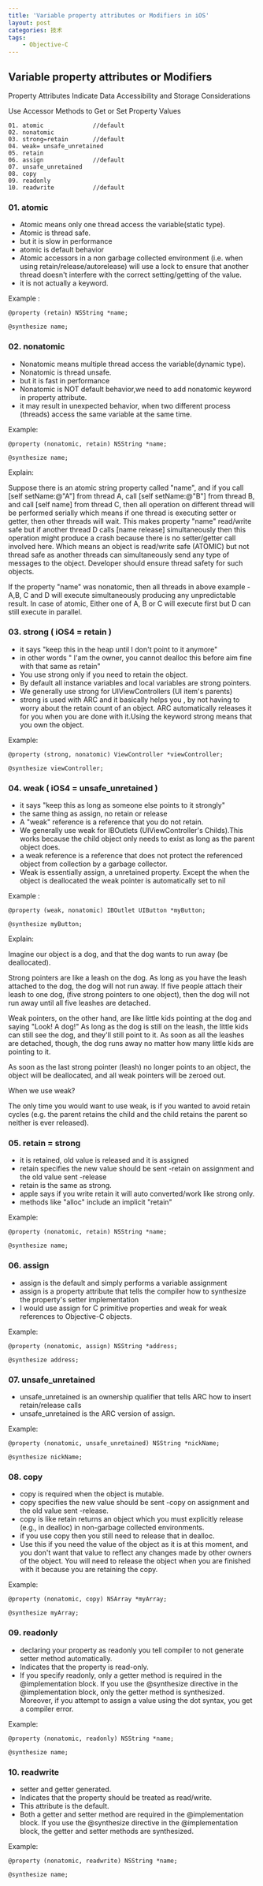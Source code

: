 ```yaml
---
title: 'Variable property attributes or Modifiers in iOS'
layout: post
categories: 技术
tags:
    - Objective-C
---
```


## Variable property attributes or Modifiers ##

Property Attributes Indicate Data Accessibility and Storage Considerations

Use Accessor Methods to Get or Set Property Values

    01. atomic              //default
    02. nonatomic
    03. strong=retain       //default
    04. weak= unsafe_unretained
    05. retain
    06. assign              //default
    07. unsafe_unretained
    08. copy
    09. readonly
    10. readwrite           //default

### 01. atomic ###

- Atomic means only one thread access the variable(static type).
- Atomic is thread safe.
- but it is slow in performance
- atomic is default behavior
- Atomic accessors in a non garbage collected environment (i.e. when using retain/release/autorelease) will use a lock to ensure that another thread doesn't interfere with the correct setting/getting of the value.
- it is not actually a keyword.
    
Example :

    @property (retain) NSString *name;

    @synthesize name;

### 02. nonatomic ###

- Nonatomic means multiple thread access the variable(dynamic type).
- Nonatomic is thread unsafe.
- but it is fast in performance
- Nonatomic is NOT default behavior,we need to add nonatomic keyword in property attribute.
- it may result in unexpected behavior, when two different process (threads) access the same variable at the same time.

Example:

    @property (nonatomic, retain) NSString *name;

    @synthesize name;

Explain:

Suppose there is an atomic string property called "name", and if you call [self setName:@"A"] from thread A, 
call [self setName:@"B"] from thread B, and call [self name] from thread C, then all operation on different thread will be performed serially which means if one thread is executing setter or getter, then other threads will wait. This makes property "name" read/write safe but if another thread D calls [name release] simultaneously then this operation might produce a crash because there is no setter/getter call involved here. Which means an object is read/write safe (ATOMIC) but not thread safe as another threads can simultaneously send any type of messages to the object. Developer should ensure thread safety for such objects.

If the property "name" was nonatomic, then all threads in above example - A,B, C and D will execute simultaneously producing any unpredictable result. In case of atomic, Either one of A, B or C will execute first but D can still execute in parallel.

### 03. strong ( iOS4 = retain ) ###

- it says "keep this in the heap until I don't point to it anymore"
- in other words " I'am the owner, you cannot dealloc this before aim fine with that same as retain"
- You use strong only if you need to retain the object.
- By default all instance variables and local variables are strong pointers.
- We generally use strong for UIViewControllers (UI item's parents)
- strong is used with ARC and it basically helps you , by not having to worry about the retain count of an object. ARC automatically releases it for you      when you are done with it.Using the keyword strong means that you own the object.

Example:

    @property (strong, nonatomic) ViewController *viewController;

    @synthesize viewController;

### 04. weak ( iOS4 = unsafe_unretained ) ###

- it says "keep this as long as someone else points to it strongly"
- the same thing as assign, no retain or release
- A "weak" reference is a reference that you do not retain.
- We generally use weak for IBOutlets (UIViewController's Childs).This works because the child object only 
 needs to exist as long as the parent object does.
- a weak reference is a reference that does not protect the referenced object from collection by a garbage collector.
- Weak is essentially assign, a unretained property. Except the when the object is deallocated the weak pointer is automatically set to nil

Example :

    @property (weak, nonatomic) IBOutlet UIButton *myButton;

    @synthesize myButton;

Explain:

Imagine our object is a dog, and that the dog wants to run away (be deallocated).

Strong pointers are like a leash on the dog. As long as you have the leash attached to the dog, the dog will not run away. If five people attach their leash to one dog, (five strong pointers to one object), then the dog will not run away until all five leashes are detached.

Weak pointers, on the other hand, are like little kids pointing at the dog and saying "Look! A dog!" As long as the dog is still on the leash, the little kids can still see the dog, and they'll still point to it. As soon as all the leashes are detached, though, the dog runs away no matter how many little kids are pointing to it.

As soon as the last strong pointer (leash) no longer points to an object, the object will be deallocated, and all weak pointers will be zeroed out.

When we use weak?

The only time you would want to use weak, is if you wanted to avoid retain cycles 
(e.g. the parent retains the child and the child retains the parent so neither is ever released).

### 05. retain = strong ###

- it is retained, old value is released and it is assigned
- retain specifies the new value should be sent -retain on assignment and the old value sent -release
- retain is the same as strong.
- apple says if you write retain it will auto converted/work like strong only.
- methods like "alloc" include an implicit "retain"

Example:

    @property (nonatomic, retain) NSString *name;

    @synthesize name;

### 06. assign ###

- assign is the default and simply performs a variable assignment
- assign is a property attribute that tells the compiler how to synthesize the property's setter implementation
- I would use assign for C primitive properties and weak for weak references to Objective-C objects.

Example:

    @property (nonatomic, assign) NSString *address;

    @synthesize address;


### 07. unsafe_unretained ###

- unsafe_unretained is an ownership qualifier that tells ARC how to insert retain/release calls
- unsafe_unretained is the ARC version of assign.

Example:

    @property (nonatomic, unsafe_unretained) NSString *nickName;

    @synthesize nickName;


### 08. copy ###

- copy is required when the object is mutable.
- copy specifies the new value should be sent -copy on assignment and the old value sent -release.
- copy is like retain returns an object which you must explicitly release (e.g., in dealloc) in non-garbage collected environments.
- if you use copy then you still need to release that in dealloc.
- Use this if you need the value of the object as it is at this moment, and you don't want that value to reflect any changes made by other owners of the object. You will need to release the object when you are finished with it because you are retaining the copy.

Example:

    @property (nonatomic, copy) NSArray *myArray;

    @synthesize myArray;

### 09. readonly ###
    
- declaring your property as readonly you tell compiler to not generate setter method automatically.
- Indicates that the property is read-only.
- If you specify readonly, only a getter method is required in the @implementation block. If you use the @synthesize directive in the @implementation block, only the getter method is synthesized. Moreover, if you attempt to assign a value using the dot syntax, you get a compiler error.

Example:

    @property (nonatomic, readonly) NSString *name;

    @synthesize name;


### 10. readwrite ###

- setter and getter generated.
- Indicates that the property should be treated as read/write.
- This attribute is the default.
- Both a getter and setter method are required in the @implementation block. If you use the @synthesize directive in the @implementation block, the getter and setter methods are synthesized.

Example:

    @property (nonatomic, readwrite) NSString *name;

    @synthesize name;